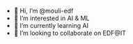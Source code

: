- 👋 Hi, I’m @mouli-edf
- 👀 I’m interested in AI & ML
- 🌱 I’m currently learning AI
- 💞️ I’m looking to collaborate on EDF@IT

<!---
mouli-edf/mouli-edf is a ✨ special ✨ repository because its `README.md` (this file) appears on your GitHub profile.
You can click the Preview link to take a look at your changes.
--->
